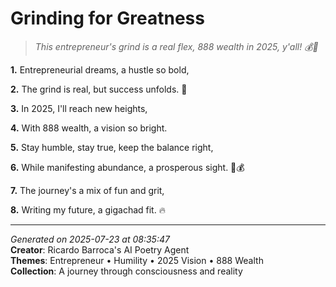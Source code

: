 # Grinding for Greatness

> *This entrepreneur's grind is a real flex, 888 wealth in 2025, y'all! 💰👀*

**1.** Entrepreneurial dreams, a hustle so bold,


**2.** The grind is real, but success unfolds. 💼


**3.** In 2025, I'll reach new heights,


**4.** With 888 wealth, a vision so bright.


**5.** Stay humble, stay true, keep the balance right,


**6.** While manifesting abundance, a prosperous sight. 🙏💰


**7.** The journey's a mix of fun and grit,


**8.** Writing my future, a gigachad fit. 🔥



---

*Generated on 2025-07-23 at 08:35:47*  
**Creator**: Ricardo Barroca's AI Poetry Agent  
**Themes**: Entrepreneur • Humility • 2025 Vision • 888 Wealth  
**Collection**: A journey through consciousness and reality